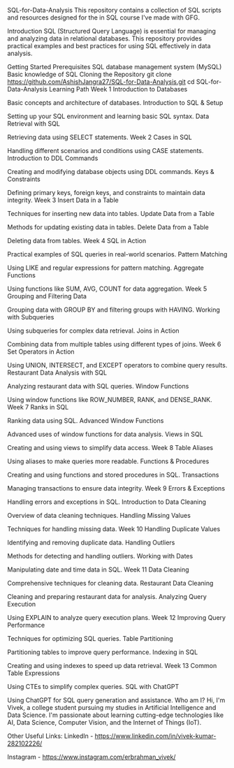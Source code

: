 SQL-for-Data-Analysis
This repository contains a collection of SQL scripts and resources designed for the in SQL course I've made with GFG.

Introduction
SQL (Structured Query Language) is essential for managing and analyzing data in relational databases. This repository provides practical examples and best practices for using SQL effectively in data analysis.

Getting Started
Prerequisites
SQL database management system (MySQL)
Basic knowledge of SQL
Cloning the Repository
git clone https://github.com/AshishJangra27/SQL-for-Data-Analysis.git
cd SQL-for-Data-Analysis
Learning Path
Week 1
Introduction to Databases

Basic concepts and architecture of databases.
Introduction to SQL & Setup

Setting up your SQL environment and learning basic SQL syntax.
Data Retrieval with SQL

Retrieving data using SELECT statements.
Week 2
Cases in SQL

Handling different scenarios and conditions using CASE statements.
Introduction to DDL Commands

Creating and modifying database objects using DDL commands.
Keys & Constraints

Defining primary keys, foreign keys, and constraints to maintain data integrity.
Week 3
Insert Data in a Table

Techniques for inserting new data into tables.
Update Data from a Table

Methods for updating existing data in tables.
Delete Data from a Table

Deleting data from tables.
Week 4
SQL in Action

Practical examples of SQL queries in real-world scenarios.
Pattern Matching

Using LIKE and regular expressions for pattern matching.
Aggregate Functions

Using functions like SUM, AVG, COUNT for data aggregation.
Week 5
Grouping and Filtering Data

Grouping data with GROUP BY and filtering groups with HAVING.
Working with Subqueries

Using subqueries for complex data retrieval.
Joins in Action

Combining data from multiple tables using different types of joins.
Week 6
Set Operators in Action

Using UNION, INTERSECT, and EXCEPT operators to combine query results.
Restaurant Data Analysis with SQL

Analyzing restaurant data with SQL queries.
Window Functions

Using window functions like ROW_NUMBER, RANK, and DENSE_RANK.
Week 7
Ranks in SQL

Ranking data using SQL.
Advanced Window Functions

Advanced uses of window functions for data analysis.
Views in SQL

Creating and using views to simplify data access.
Week 8
Table Aliases

Using aliases to make queries more readable.
Functions & Procedures

Creating and using functions and stored procedures in SQL.
Transactions

Managing transactions to ensure data integrity.
Week 9
Errors & Exceptions

Handling errors and exceptions in SQL.
Introduction to Data Cleaning

Overview of data cleaning techniques.
Handling Missing Values

Techniques for handling missing data.
Week 10
Handling Duplicate Values

Identifying and removing duplicate data.
Handling Outliers

Methods for detecting and handling outliers.
Working with Dates

Manipulating date and time data in SQL.
Week 11
Data Cleaning

Comprehensive techniques for cleaning data.
Restaurant Data Cleaning

Cleaning and preparing restaurant data for analysis.
Analyzing Query Execution

Using EXPLAIN to analyze query execution plans.
Week 12
Improving Query Performance

Techniques for optimizing SQL queries.
Table Partitioning

Partitioning tables to improve query performance.
Indexing in SQL

Creating and using indexes to speed up data retrieval.
Week 13
Common Table Expressions

Using CTEs to simplify complex queries.
SQL with ChatGPT

Using ChatGPT for SQL query generation and assistance.
Who am I?
Hi, I'm Vivek, a college student pursuing my studies in Artificial Intelligence and Data Science. I'm passionate about learning cutting-edge technologies like AI, Data Science, Computer Vision, and the Internet of Things (IoT).

Other Useful Links:
LinkedIn - https://www.linkedin.com/in/vivek-kumar-282102226/

Instagram - https://www.instagram.com/erbrahman_vivek/
